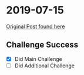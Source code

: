 # 2019-07-15

[Original Post found here](https://www.reddit.com/r/dailyprogrammer/comments/cdieag/20190715_challenge_379_easy_progressive_taxation/)

## Challenge Success

- [x] Did Main Challenge
- [ ] Did Additional Challenge
